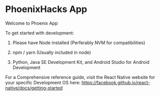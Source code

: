 # PhoenixHacks App

Welcome to Phoenix App

To get started with development: 

1. Please have Node installed
(Perferably NVM for compatibilities)

2. npm / yarn (Usually included in node)

3. Python, Java SE Development Kit, and Android Studio for Android Development

For a Comprehensive reference guide, visit the React Native website for your specific Development OS here: https://facebook.github.io/react-native/docs/getting-started
